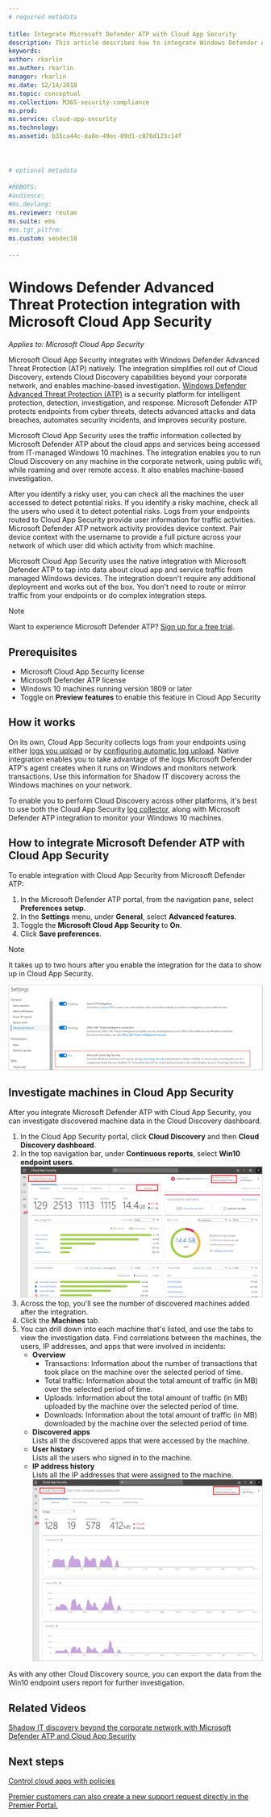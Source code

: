 ```yaml
---
# required metadata

title: Integrate Microsoft Defender ATP with Cloud App Security
description: This article describes how to integrate Windows Defender Advanced Threat Protection with Cloud App Security for enhanced visibility into Shadow IT and risk management.
keywords:
author: rkarlin
ms.author: rkarlin
manager: rkarlin
ms.date: 12/14/2018
ms.topic: conceptual
ms.collection: M365-security-compliance
ms.prod:
ms.service: cloud-app-security
ms.technology:
ms.assetid: b35ca44c-da8e-49ec-89d1-c076d123c14f



# optional metadata

#ROBOTS:
#audience:
#ms.devlang:
ms.reviewer: reutam
ms.suite: ems
#ms.tgt_pltfrm:
ms.custom: seodec18

---
```

# Windows Defender Advanced Threat Protection integration with Microsoft Cloud App Security

*Applies to: Microsoft Cloud App Security*

Microsoft Cloud App Security integrates with Windows Defender Advanced Threat Protection (ATP) natively. The integration simplifies roll out of Cloud Discovery, extends Cloud Discovery capabilities beyond your corporate network, and enables machine-based investigation. [Windows Defender Advanced Threat Protection (ATP)](https://docs.microsoft.com/windows/security/threat-protection/windows-defender-atp/windows-defender-advanced-threat-protection) is a security platform for intelligent protection, detection, investigation, and response. Microsoft Defender ATP protects endpoints from cyber threats, detects advanced attacks and data breaches, automates security incidents, and improves security posture.

Microsoft Cloud App Security uses the traffic information collected by Microsoft Defender ATP about the cloud apps and services being accessed from IT-managed Windows 10 machines. The integration enables you to run Cloud Discovery on any machine in the corporate network, using public wifi, while roaming and over remote access. It also enables machine-based investigation.

After you identify a risky user, you can check all the machines the user accessed to detect potential risks. If you identify a risky machine, check all the users who used it to detect potential risks. Logs from your endpoints routed to Cloud App Security provide user information for traffic activities. Microsoft Defender ATP network activity provides device context. Pair device context with the username to provide a full picture across your network of which user did which activity from which machine.

Microsoft Cloud App Security uses the native integration with Microsoft Defender ATP to tap into data about cloud app and service traffic from managed Windows devices. The integration doesn't require any additional deployment and works out of the box. You don't need to route or mirror traffic from your endpoints or do complex integration steps.

> [!NOTE]
> Want to experience Microsoft Defender ATP? [Sign up for a free trial](https://www.microsoft.com/WindowsForBusiness/windows-atp?ocid=docs-wdatp-assignaccess-abovefoldlink).
>


## Prerequisites

- Microsoft Cloud App Security license
- Microsoft Defender ATP license
- Windows 10 machines running version 1809 or later
- Toggle on **Preview features** to enable this feature in Cloud App Security

## How it works

On its own, Cloud App Security collects logs from your endpoints using either [logs you upload](create-snapshot-cloud-discovery-reports.md) or by [configuring automatic log upload](discovery-docker.md). Native integration enables you to take advantage of the logs Microsoft Defender ATP's agent creates when it runs on Windows and monitors network transactions. Use this information for Shadow IT discovery across the Windows machines on your network.

To enable you to perform Cloud Discovery across other platforms, it's best to use both the Cloud App Security [log collector](discovery-docker.md), along with Microsoft Defender ATP integration to monitor your Windows 10 machines.

## How to integrate Microsoft Defender ATP with Cloud App Security

To enable integration with Cloud App Security from Microsoft Defender ATP:

1. In the Microsoft Defender ATP portal, from the navigation pane, select **Preferences setup**.
2. In the **Settings** menu, under **General**, select **Advanced features**.
3. Toggle the **Microsoft Cloud App Security** to **On**.
4. Click **Save preferences**.

>[!NOTE]
> It takes up to two hours after you enable the integration for the data to show up in Cloud App Security.
>

   ![WD ATP settings](./media/wdatp-settings.png)

## Investigate machines in Cloud App Security

After you integrate Microsoft Defender ATP with Cloud App Security, you can investigate discovered machine data in the Cloud Discovery dashboard.

1. In the Cloud App Security portal, click **Cloud Discovery** and then **Cloud Discovery dashboard**.
2. In the top navigation bar, under **Continuous reports**, select **Win10 endpoint users**.
  ![WD ATP report](./media/win10-dashboard-report.png)
3. Across the top, you'll see the number of discovered machines added after the integration.
4. Click the **Machines** tab.
5. You can drill down into each machine that's listed, and use the tabs to view the investigation data. Find correlations between the machines, the users, IP addresses, and apps that were involved in incidents:
   - **Overview**
      - Transactions: Information about the number of transactions that took place on the machine over the selected period of time.
      - Total traffic: Information about the total amount of traffic (in MB) over the selected period of time.
     - Uploads: Information about the total amount of traffic (in MB) uploaded by the machine over the selected period of time.
     - Downloads: Information about the total amount of traffic (in MB) downloaded by the machine over the selected period of time.
   - **Discovered apps**<br>
  Lists all the discovered apps that were accessed by the machine.
   - **User history**<br>
    Lists all the users who signed in to the machine.
   - **IP address history**<br>
    Lists all the IP addresses that were assigned to the machine.
 ![Machines overview](./media/machines-overview.png)
 
As with any other Cloud Discovery source, you can export the data from the Win10 endpoint users report for further investigation. 


## Related Videos

[Shadow IT discovery beyond the corporate network with Microsoft Defender ATP and Cloud App Security](https://www.youtube.com/watch?v=f8hbvbY1Hnc)  

## Next steps 
[Control cloud apps with policies](control-cloud-apps-with-policies.md) 

[Premier customers can also create a new support request directly in the Premier Portal.](https://premier.microsoft.com/)  
  
